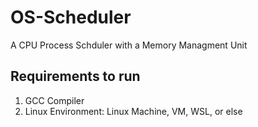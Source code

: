 # OS-Scheduler  
A CPU Process Schduler with a Memory Managment Unit
## Requirements to run 
1. GCC Compiler
2. Linux Environment: Linux Machine, VM, WSL, or else
